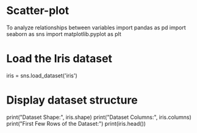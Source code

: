 # Scatter-plot
To analyze relationships between variables
import pandas as pd
import seaborn as sns
import matplotlib.pyplot as plt

# Load the Iris dataset
iris = sns.load_dataset('iris')

# Display dataset structure
print("Dataset Shape:", iris.shape)
print("Dataset Columns:", iris.columns)
print("First Few Rows of the Dataset:")
print(iris.head())
